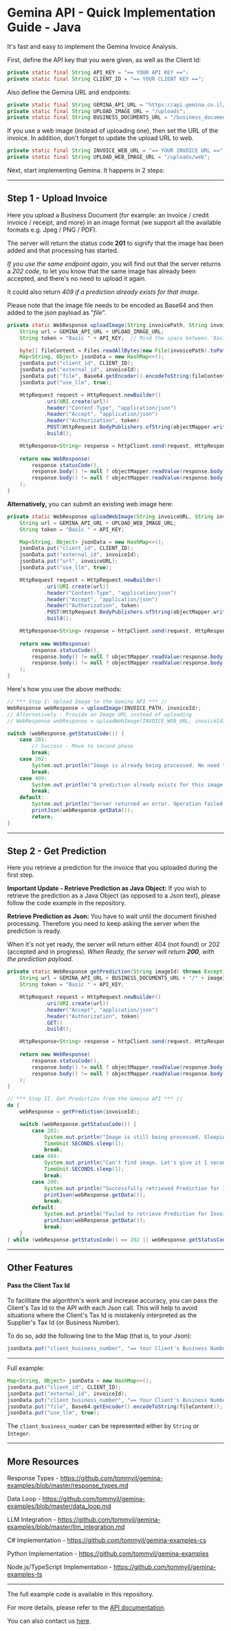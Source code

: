 # Gemina API - Quick Implementation Guide - Java

It's fast and easy to implement the Gemina Invoice Analysis.

First, define the API key that you were given, as well as the Client Id:

```java
private static final String API_KEY = "== YOUR API KEY ==";
private static final String CLIENT_ID = "== YOUR CLIENT KEY ==";
```

Also define the Gemina URL and endpoints:

```java
private static final String GEMINA_API_URL = "https://api.gemina.co.il/v1";
private static final String UPLOAD_IMAGE_URL = "/uploads";
private static final String BUSINESS_DOCUMENTS_URL = "/business_documents";
```

If you use a web image (instead of uploading one), then set the URL of the invoice.
In addition, don't forget to update the upload URL to web.

```java
private static final String INVOICE_WEB_URL = "== YOUR INVOICE URL ==";
private static final String UPLOAD_WEB_IMAGE_URL = "/uploads/web";
```

Next, start implementing Gemina.
It happens in 2 steps:

------

## Step 1 - Upload Invoice

Here you upload a Business Document (for example: an invoice / credit invoice / receipt, and more) in an image format (we support all the available formats e.g. Jpeg / PNG / PDF).

The server will return the status code **201** to signify that the image has been added and that processing has started.

*If you use the same endpoint again*, you will find out that the server returns a *202 code*, to let you know that the same image has already been accepted, and there's no need to upload it again.

It could also return *409 if a prediction already exists for that image*.

Please note that the image file needs to be encoded as Base64 and then added to the json payload as "*file*".

```java
private static WebResponse uploadImage(String invoicePath, String invoiceId) throws Exception {
    String url = GEMINA_API_URL + UPLOAD_IMAGE_URL;
    String token = "Basic " + API_KEY;  // Mind the space between 'Basic' and the API KEY

    byte[] fileContent = Files.readAllBytes(new File(invoicePath).toPath());
    Map<String, Object> jsonData = new HashMap<>();
    jsonData.put("client_id", CLIENT_ID);
    jsonData.put("external_id", invoiceId);
    jsonData.put("file", Base64.getEncoder().encodeToString(fileContent));
    jsonData.put("use_llm", true);

    HttpRequest request = HttpRequest.newBuilder()
            .uri(URI.create(url))
            .header("Content-Type", "application/json")
            .header("Accept", "application/json")
            .header("Authorization", token)
            .POST(HttpRequest.BodyPublishers.ofString(objectMapper.writeValueAsString(jsonData)))
            .build();

    HttpResponse<String> response = httpClient.send(request, HttpResponse.BodyHandlers.ofString());
    
    return new WebResponse(
        response.statusCode(),
        response.body() != null ? objectMapper.readValue(response.body(), Map.class) : null,
        response.body() != null ? objectMapper.readValue(response.body(), Prediction.class) : null
    );
}
```

**Alternatively,** you can submit an existing web image here:

```java
private static WebResponse uploadWebImage(String invoiceURL, String invoiceId) throws Exception {
    String url = GEMINA_API_URL + UPLOAD_WEB_IMAGE_URL;
    String token = "Basic " + API_KEY;

    Map<String, Object> jsonData = new HashMap<>();
    jsonData.put("client_id", CLIENT_ID);
    jsonData.put("external_id", invoiceId);
    jsonData.put("url", invoiceURL);
    jsonData.put("use_llm", true);

    HttpRequest request = HttpRequest.newBuilder()
            .uri(URI.create(url))
            .header("Content-Type", "application/json")
            .header("Accept", "application/json")
            .header("Authorization", token)
            .POST(HttpRequest.BodyPublishers.ofString(objectMapper.writeValueAsString(jsonData)))
            .build();

    HttpResponse<String> response = httpClient.send(request, HttpResponse.BodyHandlers.ofString());
    
    return new WebResponse(
        response.statusCode(),
        response.body() != null ? objectMapper.readValue(response.body(), Map.class) : null,
        response.body() != null ? objectMapper.readValue(response.body(), Prediction.class) : null
    );
}
```

Here's how you use the above methods:

```java
// *** Step I: Upload Image to the Gemina API *** //
WebResponse webResponse = uploadImage(INVOICE_PATH, invoiceId);
// Alternatively - Provide an Image URL instead of uploading
// WebResponse webResponse = uploadWebImage(INVOICE_WEB_URL, invoiceId);

switch (webResponse.getStatusCode()) {
    case 201:
        // Success - Move to second phase
        break;
    case 202:
        System.out.println("Image is already being processed. No need to upload again.");
        break;
    case 409:
        System.out.println("A prediction already exists for this image. No need to upload again.");
        break;
    default:
        System.out.println("Server returned an error. Operation failed:");
        printJson(webResponse.getData());
        return;
}
```

------

## Step 2 - Get Prediction

Here you retrieve a prediction for the invoice that you uploaded during the first step.

**Important Update - Retrieve Prediction as Java Object:**
If you wish to retrieve the prediction as a Java Object (as opposed to a Json text), please follow the code example in the repository.

**Retrieve Prediction as Json:**
You have to wait until the document finished processing.
Therefore you need to keep asking the server when the prediction is ready.

When it's not yet ready, the server will return either 404 (not found) or 202 (accepted and in progress).
*When Ready, the server will return **200**, with the prediction payload*.

```java
private static WebResponse getPrediction(String imageId) throws Exception {
    String url = GEMINA_API_URL + BUSINESS_DOCUMENTS_URL + "/" + imageId;
    String token = "Basic " + API_KEY;

    HttpRequest request = HttpRequest.newBuilder()
            .uri(URI.create(url))
            .header("Accept", "application/json")
            .header("Authorization", token)
            .GET()
            .build();

    HttpResponse<String> response = httpClient.send(request, HttpResponse.BodyHandlers.ofString());
    
    return new WebResponse(
        response.statusCode(),
        response.body() != null ? objectMapper.readValue(response.body(), Map.class) : null,
        response.body() != null ? objectMapper.readValue(response.body(), Prediction.class) : null
    );
}
```

```java
// *** Step II: Get Prediction from the Gemina API *** //
do {
    webResponse = getPrediction(invoiceId);

    switch (webResponse.getStatusCode()) {
        case 202:
            System.out.println("Image is still being processed. Sleeping for 1 second before the next attempt.");
            TimeUnit.SECONDS.sleep(1);
            break;
        case 404:
            System.out.println("Can't find image. Let's give it 1 second to create before we try again...");
            TimeUnit.SECONDS.sleep(1);
            break;
        case 200:
            System.out.println("Successfully retrieved Prediction for Invoice Image " + invoiceId + ":");
            printJson(webResponse.getData());
            break;
        default:
            System.out.println("Failed to retrieve Prediction for Invoice Image " + invoiceId + ":");
            printJson(webResponse.getData());
            break;
    }
} while (webResponse.getStatusCode() == 202 || webResponse.getStatusCode() == 404);
```

------

## Other Features

#### Pass the Client Tax Id

To facilitate the algorithm's work and increase accuracy, you can pass the Client's Tax Id to the API with each Json call.
This will help to avoid situations where the Client's Tax Id is mistakenly interpreted as the Supplier's Tax Id (or Business Number).

To do so, add the following line to the Map (that is, to your Json):

```java
jsonData.put("client_business_number", "== Your Client's Business Number ==");
```

------

Full example:

```java
Map<String, Object> jsonData = new HashMap<>();
jsonData.put("client_id", CLIENT_ID);
jsonData.put("external_id", invoiceId);
jsonData.put("client_business_number", "== Your Client's Business Number ==");
jsonData.put("file", Base64.getEncoder().encodeToString(fileContent));
jsonData.put("use_llm", true);
```

The `client_business_number` can be represented either by `String` or `Integer`.

------

## More Resources

Response Types - https://github.com/tommyil/gemina-examples/blob/master/response_types.md

Data Loop - https://github.com/tommyil/gemina-examples/blob/master/data_loop.md

LLM Integration - https://github.com/tommyil/gemina-examples/blob/master/llm_integration.md

C# Implementation - https://github.com/tommyil/gemina-examples-cs

Python Implementation - https://github.com/tommyil/gemina-examples

Node.js/TypeScript Implementation - https://github.com/tommyil/gemina-examples-ts


------

The full example code is available in this repository.

For more details, please refer to the [API documentation](https://api.gemina.co.il/swagger/).

You can also contact us [here](mailto:info@gemina.co.il).